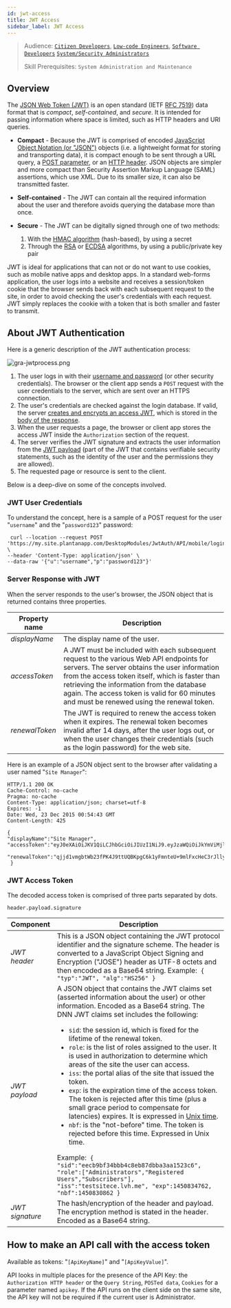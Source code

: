 ```yaml
---
id: jwt-access
title: JWT Access
sidebar_label: JWT Access
---
```


> Audience: [`Citizen Developers`](https://learn.plantanapp.com/docs/audience#citizen-developers), [`Low-code Engineers`](https://learn.plantanapp.com/docs/audience#low-code-engineers), [`Software Developers`](https://learn.plantanapp.com/docs/audience#software-developers) [`System/Security Administrators`](/docs/audience#systemsecurity-administrators)
> 
> Skill Prerequisites: `System Administration and Maintenance`

## Overview

The [JSON Web Token (JWT)](https://en.wikipedia.org/wiki/JSON_Web_Token) is an open standard (IETF [RFC 7519](https://datatracker.ietf.org/doc/html/rfc7519)) data format that is *compact*, *self-contained*, and *secure*. It is intended for passing information where space is limited, such as HTTP headers and URI queries.

* **Compact** - Because the JWT is comprised of encoded [JavaScript Object Notation (or "JSON")](https://en.wikipedia.org/wiki/JSON) objects (i.e. a lightweight format for storing and transporting data), it is compact enough to be sent through a URL query, a [POST parameter](https://en.wikipedia.org/wiki/POST_(HTTP)), or an [HTTP header](https://en.wikipedia.org/wiki/List_of_HTTP_header_fields). JSON objects are simpler and more compact than Security Assertion Markup Language (SAML) assertions, which use XML. Due to its smaller size, it can also be transmitted faster.
* **Self-contained** - The JWT can contain all the required information about the user and therefore avoids querying the database more than once.
* **Secure** - The JWT can be digitally signed through one of two methods:

  1. With the [HMAC algorithm](https://en.wikipedia.org/wiki/HMAC) (hash-based), by using a secret
  2. Through the [RSA](https://en.wikipedia.org/wiki/RSA_(cryptosystem)) or [ECDSA](https://en.wikipedia.org/wiki/Elliptic_Curve_Digital_Signature_Algorithm) algorithms, by using a public/private key pair

JWT is ideal for applications that can not or do not want to use cookies, such as mobile native apps and desktop apps. In a standard web-forms application, the user logs into a website and receives a session/token cookie that the browser sends back with each subsequent request to the site, in order to avoid checking the user's credentials with each request. JWT simply replaces the cookie with a token that is both smaller and faster to transmit.

## About JWT Authentication

Here is a generic description of the JWT authentication process: 

<img src="/img/gra-jwtprocess.png" alt="gra-jwtprocess.png"></img>

1. The user logs in with their [username and password](#jwt-user-credentials) (or other security credentials). The browser or the client app sends a `POST` request with the user credentials to the server, which are sent over an HTTPS connection.
2. The user's credentials are checked against the login database. If valid, the server [creates and encrypts an access JWT](#server-response-with-jwt), which is stored in the [body of the response](https://en.wikipedia.org/wiki/HTTP_message_body).
3. When the user requests a page, the browser or client app stores the access JWT inside the `Authorization` section of the request.
4. The server verifies the JWT signature and extracts the user information from the [JWT payload](#jwt-access-token) (part of the JWT that contains verifiable security statements, such as the identity of the user and the permissions they are allowed).
5. The requested page or resource is sent to the client.

Below is a deep-dive on some of the concepts involved.

### JWT User Credentials

To understand the concept, here is a sample of a POST request for the user "`username`" and the "`password123`" password:

```
 curl --location --request POST 'https://my.site.plantanapp.com/DesktopModules/JwtAuth/API/mobile/login' \
--header 'Content-Type: application/json' \
--data-raw '{"u":"username","p":"password123"}'
```

### Server Response with JWT

When the server responds to the user's browser, the JSON object that is returned contains three properties.

| Property name | Description |
| ------------- | ----------- |
| *displayName* | The display name of the user. |
| *accessToken* | A JWT must be included with each subsequent request to the various Web API endpoints for servers. The server obtains the user information from the access token itself, which is faster than retrieving the information from the database again. The access token is valid for 60 minutes and must be renewed using the renewal token. |
| *renewalToken* | The JWT is required to renew the access token when it expires. The renewal token becomes invalid after 14 days, after the user logs out, or when the user changes their credentials (such as the login password) for the web site. |

Here is an example of a JSON object sent to the browser after validating a user named "`Site Manager`":

```
HTTP/1.1 200 OK
Cache-Control: no-cache
Pragma: no-cache
Content-Type: application/json; charset=utf-8
Expires: -1
Date: Wed, 23 Dec 2015 00:54:43 GMT
Content-Length: 425

{
"displayName":"Site Manager",
"accessToken":"eyJ0eXAiOiJKV1QiLCJhbGciOiJIUzI1NiJ9.eyJzaWQiOiJkYmViMjlhYTMyYjg0MTMxYTA0NjY4MDAyNzAxNWEwZSIsInJvbGUiOlsiQWRtaW5pc3RyYXRvcnMiLCJSZWdpc3RlcmVkIFVzZXJzIiwiU3Vic2NyaWJlcnMiXSwiaXNzIjoidGVzdHNpdGVjZS5sdmgubWUiLCJleHAiOjE0NTA4MzU2ODMsIm5iZiI6MTQ1MDgzMTc4M30.Yf3mmBJ8nV_IozqvvLc8L34dDklU2J7z0uXn3jsICp0",
 "renewalToken":"qjjd1vmgbtWb23fPK4J9ttUQBKpgC6k1yFmnteU+9mlFxcHeC3rJlly8oGBBAIzw"
 }
```

### JWT Access Token

The decoded access token is comprised of three parts separated by dots.

```
header.payload.signature       
```

| Component | Description |
| --------- | ----------- |
| *JWT header* | This is a JSON object containing the JWT protocol identifier and the signature scheme. The header is converted to a JavaScript Object Signing and Encryption ("JOSE") header as UTF-8 octets and then encoded as a Base64 string. Example:` { "typ":"JWT", "alg":"HS256" }` |
| *JWT payload* | A JSON object that contains the JWT claims set (asserted information about the user) or other information. Encoded as a Base64 string. The DNN JWT claims set includes the following:<ul><li>`sid`: the session id, which is fixed for the lifetime of the renewal token.</li><li>`role`: is the list of roles assigned to the user. It is used in authorization to determine which areas of the site the user can access.</li><li>`iss`: the portal alias of the site that issued the token.</li><li>`exp`: is the expiration time of the access token. The token is rejected after this time (plus a small grace period to compensate for latencies) expires. It is expressed in [Unix time](https://unixtime.org/).</li><li>`nbf`: is the "not-before" time. The token is rejected before this time. Expressed in Unix time.</li></ul>Example:` { "sid":"eecb9bf34bbb4c8eb87dbba3aa1523c6", "role":["Administrators","Registered Users","Subscribers"], "iss":"testsitece.lvh.me", "exp":1450834762, "nbf":1450830862 }` |
| *JWT signature* | The hash/encryption of the header and payload. The encryption method is stated in the header. Encoded as a Base64 string. |

## How to make an API call with the access token

Available as tokens: "`[ApiKeyName]`" and "`[ApiKeyValue]`".

API looks in multiple places for the presence of the API Key: the `Authorization HTTP header` or the `Query String`, `POSTed data`, `Cookies` for a parameter named `apikey`. If the API runs on the client side on the same site, the API key will not be required if the current user is Administrator.